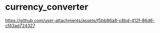 # currency_converter

https://github.com/user-attachments/assets/f5bb86a8-c8bd-412f-86d6-cf43ad724327

